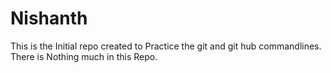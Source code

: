 # Nishanth
This is the Initial repo created to Practice the git and git hub commandlines. There is Nothing much in this Repo.
